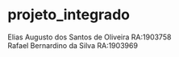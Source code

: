 # projeto_integrado
Elias Augusto dos Santos de Oliveira RA:1903758  
Rafael Bernardino da Silva RA:1903969
